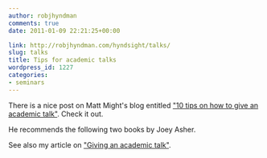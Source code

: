 ```yaml
---
author: robjhyndman
comments: true
date: 2011-01-09 22:21:25+00:00

link: http://robjhyndman.com/hyndsight/talks/
slug: talks
title: Tips for academic talks
wordpress_id: 1227
categories:
- seminars
---
```


There is a nice post on Matt Might's blog entitled ["10 tips on how to give an academic talk"](http://matt.might.net/articles/academic-presentation-tips/). Check it out.

He recommends the following two books by Joey Asher.




See also my article on ["Giving an academic talk"](/publications/usertalk/).

